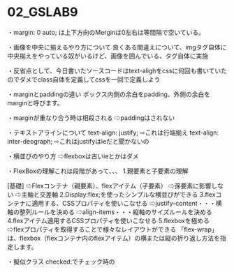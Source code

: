 # 02_GSLAB9

・margin: 0 auto;
は上下方向のMerginは0左右は等間隔で空いている。

・画像を中央に揃えるやり方について
良くある間違えについて、imgタグ自体に中央揃えをやっている奴がいるけど、画像を囲んでいる、タグ自体に実施

・反省点として、今日書いたソースコードはtext-alighをcssに何回も書いていたのでダメでclass自体を定義してcssを一回で定義しよう

・marginとpaddingの違い
ボックス内側の余白をpadding、外側の余白をmarginと呼びます。

・marginが重なり合う時は相殺される
⇨paddingはされない

・テキストアラインについて
text-align: justify;
⇨これは行端揃え
text-align: inter-deograph;
⇨これはjustifyはieだと聞かないの

・横並びのやり方
⇨flexboxは古いieとかはダメ

・FlexBoxの理解これは段階があって、、、
1.親要素と子要素の理解

[基礎]
⇨Flexコンテナ（親要素）、flexアイテム（子要素）
⇨孫要素に影響しない
⇨主軸と交差軸
2.Display:flex;を使ったシンプルな横並びができる
3.flexコンテナに適用する、CSSプロパティを使いこなせる
⇨justify-content・・・横軸の整列ルールを決める
⇨align-items・・・縦軸のサイズルールを決める
4.flexアイテム適用するCSSプロパティを使いこなせる
5.flexboxを極める
⇨flexプロパティを取得することで様々なレイアウトができる
「flex-wrap」は、flexbox（flexコンテナ内のflexアイテム）の横または縦の折り返し方法を指定します。

・擬似クラス
checked:でチェック時の